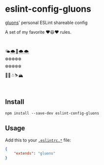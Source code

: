# eslint-config-gluons
[gluons](https://github.com/gluons)' personal ESLint shareable config

A set of my favorite ❤️😆❤️ rules.

<br>

🌤🌨🚀🌨🌨  
❄️❄️❄️❄️❄️  
❄️❄️❄️❄️❄️  
🎄🎄☃⛷🏔

<br>

## Install
```
npm install --save-dev eslint-config-gluons
```

## Usage
Add this to your [`.eslintrc.*`](http://eslint.org/docs/user-guide/configuring#configuration-file-formats) file:
```json
{
	"extends": "gluons"
}
```
